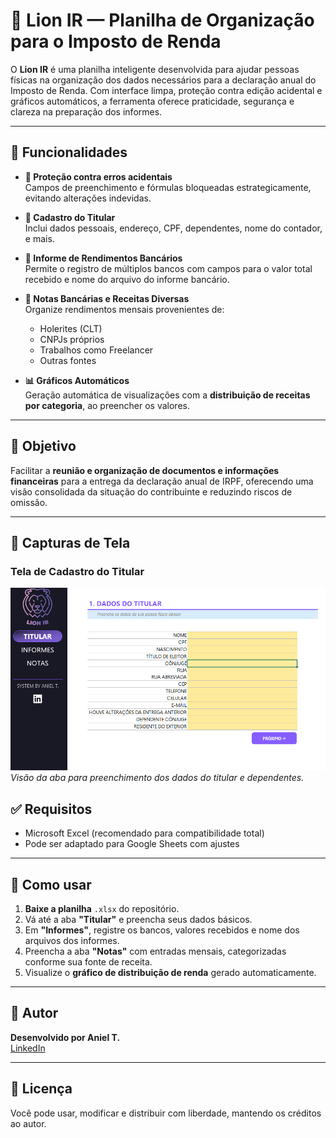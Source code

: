 
# 🦁 Lion IR — Planilha de Organização para o Imposto de Renda

O **Lion IR** é uma planilha inteligente desenvolvida para ajudar pessoas físicas na organização dos dados necessários para a declaração anual do Imposto de Renda. Com interface limpa, proteção contra edição acidental e gráficos automáticos, a ferramenta oferece praticidade, segurança e clareza na preparação dos informes.

---

## 📌 Funcionalidades

- **🔐 Proteção contra erros acidentais**  
  Campos de preenchimento e fórmulas bloqueadas estrategicamente, evitando alterações indevidas.

- **🧾 Cadastro do Titular**  
  Inclui dados pessoais, endereço, CPF, dependentes, nome do contador, e mais.

- **🏦 Informe de Rendimentos Bancários**  
  Permite o registro de múltiplos bancos com campos para o valor total recebido e nome do arquivo do informe bancário.

- **💼 Notas Bancárias e Receitas Diversas**  
  Organize rendimentos mensais provenientes de:
  - Holerites (CLT)
  - CNPJs próprios
  - Trabalhos como Freelancer
  - Outras fontes

- **📊 Gráficos Automáticos**  
  Geração automática de visualizações com a **distribuição de receitas por categoria**, ao preencher os valores.

---

## 🎯 Objetivo

Facilitar a **reunião e organização de documentos e informações financeiras** para a entrega da declaração anual de IRPF, oferecendo uma visão consolidada da situação do contribuinte e reduzindo riscos de omissão.

---


## 📸 Capturas de Tela

### Tela de Cadastro do Titular

![Tela de Cadastro do Titular](imagens/secao-titular.png)
_Visão da aba para preenchimento dos dados do titular e dependentes._


## ✅ Requisitos

- Microsoft Excel (recomendado para compatibilidade total)  
- Pode ser adaptado para Google Sheets com ajustes

---

## 📁 Como usar

1. **Baixe a planilha** `.xlsx` do repositório.
2. Vá até a aba **"Titular"** e preencha seus dados básicos.
3. Em **"Informes"**, registre os bancos, valores recebidos e nome dos arquivos dos informes.
4. Preencha a aba **"Notas"** com entradas mensais, categorizadas conforme sua fonte de receita.
5. Visualize o **gráfico de distribuição de renda** gerado automaticamente.

---


## 📎 Autor

**Desenvolvido por Aniel T.**  
[LinkedIn](https://www.linkedin.com/in/anieltorres/) <!-- insira seu link aqui se desejar -->

---

## 📄 Licença
Você pode usar, modificar e distribuir com liberdade, mantendo os créditos ao autor.
